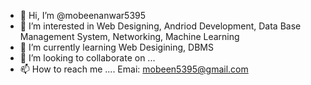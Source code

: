 - 👋 Hi, I’m @mobeenanwar5395
- 👀 I’m interested in Web Designing, Andriod Development, Data Base Management System, Networking, Machine Learning
- 🌱 I’m currently learning Web Desigining, DBMS
- 💞️ I’m looking to collaborate on ...
- 📫 How to reach me .... Emai: mobeen5395@gmail.com

<!---
mobeenanwar5395/mobeenanwar5395 is a ✨ special ✨ repository because its `README.md` (this file) appears on your GitHub profile.
You can click the Preview link to take a look at your changes.
--->
